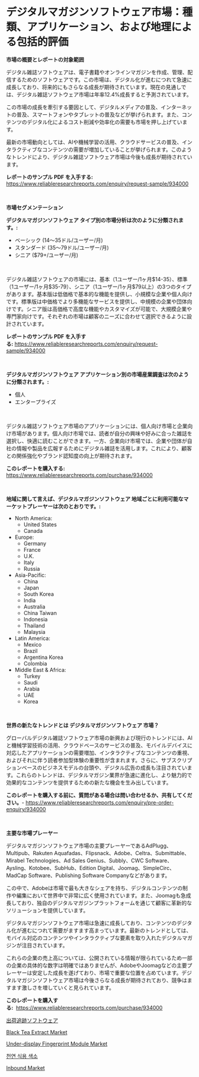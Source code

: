 <p><h1>デジタルマガジンソフトウェア市場：種類、アプリケーション、および地理による包括的評価</h1></p><p><strong>市場の概要とレポートの対象範囲</strong></p>
<p><p>デジタル雑誌ソフトウェアは、電子書籍やオンラインマガジンを作成、管理、配信するためのソフトウェアです。この市場は、デジタル化が進むにつれて急速に成長しており、将来的にもさらなる成長が期待されています。現在の見通しでは、デジタル雑誌ソフトウェア市場は年率12.4%成長すると予測されています。</p><p>この市場の成長を牽引する要因として、デジタルメディアの普及、インターネットの普及、スマートフォンやタブレットの普及などが挙げられます。また、コンテンツのデジタル化によるコスト削減や効率化の需要も市場を押し上げています。</p><p>最新の市場動向としては、AIや機械学習の活用、クラウドサービスの普及、インタラクティブなコンテンツの需要が増加していることが挙げられます。このようなトレンドにより、デジタル雑誌ソフトウェア市場は今後も成長が期待されています。</p></p>
<p><strong>レポートのサンプル PDF を入手する:</strong> <a href="https://www.reliableresearchreports.com/enquiry/request-sample/934000">https://www.reliableresearchreports.com/enquiry/request-sample/934000</a></p>
<p>&nbsp;</p>
<p><strong>市場セグメンテーション</strong></p>
<p><strong>デジタルマガジンソフトウェア タイプ別の市場分析は次のように分類されます。:</strong></p>
<p><ul><li>ベーシック (14～35ドル/ユーザー/月)</li><li>スタンダード (35～79ドル/ユーザー/月)</li><li>シニア ($79+/ユーザー/月)</li></ul></p>
<p>&nbsp;</p>
<p><p>デジタル雑誌ソフトウェアの市場には、基本（1ユーザー/1ヶ月$14-35）、標準（1ユーザー/1ヶ月$35-79）、シニア（1ユーザー/1ヶ月$79以上）の3つのタイプがあります。基本版は低価格で基本的な機能を提供し、小規模な企業や個人向けです。標準版は中価格でより多機能なサービスを提供し、中規模の企業や団体向けです。シニア版は高価格で高度な機能やカスタマイズが可能で、大規模企業や専門家向けです。それぞれの市場は顧客のニーズに合わせて選択できるように設計されています。</p></p>
<p><strong>レポートのサンプル PDF を入手する:</strong>&nbsp;<a href="https://www.reliableresearchreports.com/enquiry/request-sample/934000">https://www.reliableresearchreports.com/enquiry/request-sample/934000</a></p>
<p>&nbsp;</p>
<p><strong> デジタルマガジンソフトウェア アプリケーション別の市場産業調査は次のように分類されます。:</strong></p>
<p><ul><li>個人</li><li>エンタープライズ</li></ul></p>
<p>&nbsp;</p>
<p><p>デジタル雑誌ソフトウェア市場のアプリケーションには、個人向け市場と企業向け市場があります。個人向け市場では、読者が自分の興味や好みに合った雑誌を選択し、快適に読むことができます。一方、企業向け市場では、企業や団体が自社の情報や製品を広報するためにデジタル雑誌を活用します。これにより、顧客との関係強化やブランド認知度の向上が期待されます。</p></p>
<p><strong>このレポートを購入する:</strong>&nbsp; <a href="https://www.reliableresearchreports.com/purchase/934000">https://www.reliableresearchreports.com/purchase/934000</a></p>
<p>&nbsp;</p>
<p><strong>地域に関して言えば、デジタルマガジンソフトウェア 地域ごとに利用可能なマーケットプレーヤーは次のとおりです。:</strong></p>
<p><ul>
    <li>
        North America:
        <ul>
            <li>United States</li>
            <li>Canada</li>
        </ul>
    </li>
    <li>
        Europe:
        <ul>
            <li>Germany</li>
            <li>France</li>
            <li>U.K.</li>
            <li>Italy</li>
            <li>Russia</li>
        </ul>
    </li>
    <li>
        Asia-Pacific:
        <ul>
            <li>China</li>
            <li>Japan</li>
            <li>South Korea</li>
            <li>India</li>
            <li>Australia</li>
            <li>China Taiwan</li>
            <li>Indonesia</li>
            <li>Thailand</li>
            <li>Malaysia</li>
        </ul>
    </li>
    <li>
        Latin America:
        <ul>
            <li>Mexico</li>
            <li>Brazil</li>
            <li>Argentina Korea</li>
            <li>Colombia</li>
        </ul>
    </li>
    <li>
        Middle East & Africa:
        <ul>
            <li>Turkey</li>
            <li>Saudi</li>
            <li>Arabia</li>
            <li>UAE</li>
            <li>Korea</li>
        </ul>
    </li>
    </ul></p>
<p>&nbsp;</p>
<p><strong>世界の新たなトレンドとは デジタルマガジンソフトウェア 市場？</strong></p>
<p><p>グローバルデジタル雑誌ソフトウェア市場の新興および現行のトレンドには、AIと機械学習技術の活用、クラウドベースのサービスの普及、モバイルデバイスに対応したアプリケーションの需要増加、インタラクティブなコンテンツの重視、およびそれに伴う読者参加型体験の重要性が含まれます。さらに、サブスクリプションベースのビジネスモデルの台頭や、デジタル広告の成長も注目されています。これらのトレンドは、デジタルマガジン業界が急速に進化し、より魅力的で効果的なコンテンツを提供するための新たな機会を生み出しています。</p></p>
<p><strong>このレポートを購入する前に、質問がある場合は問い合わせるか、共有してください。</strong>- <a href="https://www.reliableresearchreports.com/enquiry/pre-order-enquiry/934000">https://www.reliableresearchreports.com/enquiry/pre-order-enquiry/934000</a></p>
<p>&nbsp;</p>
<p><strong>主要な市場プレーヤー</strong></p>
<p><p>デジタルマガジンソフトウェア市場の主要プレーヤーであるAdPlugg、Multipub、Rakuten Aquafadas、Flipsnack、Adobe、Celtra、Submittable、Mirabel Technologies、Ad Sales Genius、Subbly、CWC Software、Aysling、Kotobee、SubHub、Edition Digital、Joomag、SimpleCirc、MadCap Software、Publishing Software Companyなどがあります。 </p><p>この中で、Adobeは市場で最も大きなシェアを持ち、デジタルコンテンツの制作や編集において世界中で非常に広く使用されています。また、Joomagも急成長しており、独自のデジタルマガジンプラットフォームを通じて顧客に革新的なソリューションを提供しています。 </p><p>デジタルマガジンソフトウェア市場は急速に成長しており、コンテンツのデジタル化が進むにつれて需要がますます高まっています。最新のトレンドとしては、モバイル対応のコンテンツやインタラクティブな要素を取り入れたデジタルマガジンが注目されています。 </p><p>これらの企業の売上高については、公開されている情報が限られているため一部の企業の具体的な数字は明確ではありませんが、AdobeやJoomagなどの主要プレーヤーは安定した成長を遂げており、市場で重要な位置を占めています。デジタルマガジンソフトウェア市場は今後さらなる成長が期待されており、競争はますます激しさを増していくと見られています。</p></p>
<p><strong>このレポートを購入する:</strong>&nbsp;&nbsp;<a href="https://www.reliableresearchreports.com/purchase/934000">https://www.reliableresearchreports.com/purchase/934000</a></p>
<p><p><a href="https://github.com/bevdtkn4419963/Market-Research-Report-List-1/blob/main/6822343184254.md">出荷追跡ソフトウェア</a></p><p><a href="https://view.publitas.com/reportprime-1/black-tea-extract-market-share-market-new-trends-analysis-report-by-type-by-application-by-end-use-by-region-and-segment-forecasts-2024-2031/">Black Tea Extract Market</a></p><p><a href="https://iodized-pantydraco-05c.notion.site/Insights-into-Under-display-Fingerprint-Module-Market-Size-Analysing-Market-Share-Trends-and-Grow-a1a4cbf80c674daba987ced87218f8ab">Under-display Fingerprint Module Market</a></p><p><a href="https://medium.com/@lauren.reichert/%EC%B2%9C%EC%97%B0-%EC%8B%9D%ED%92%88%EC%83%89%EC%86%8C-%EC%8B%9C%EC%9E%A5-2031%EB%85%84%EA%B9%8C%EC%A7%80%EC%9D%98-%EB%8F%99%ED%96%A5-%EC%98%88%EC%B8%A1-%EB%B0%8F-%EA%B2%BD%EC%9F%81-%EB%B6%84%EC%84%9D-b2b53a5770d5">천연 식용 색소</a></p><p><a href="https://github.com/NorbertYates/Market-Research-Report-List-3/blob/main/inbound-market.md">Inbound Market</a></p></p>